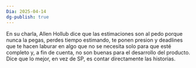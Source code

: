 ```yaml
---
Dia: 2025-04-14
dg-publish: true
---
```

En su charla, Allen Hollub dice que las estimaciones son al pedo porque nunca la pegas, perdes tiempo estimando, te ponen presion y deadlines que te hacen laburar en algo que no se necesita solo para que esté completo y, a fin de cuenta, no son buenas para el desarrollo del producto. Dice que lo mejor, en vez de SP, es contar directamente las historias. 
